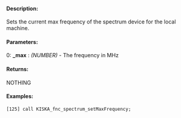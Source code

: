 #### Description:
Sets the current max frequency of the spectrum device for the local machine.

#### Parameters:
0: **_max** : *(NUMBER)* - The frequency in MHz

#### Returns:
NOTHING

#### Examples:
```sqf
[125] call KISKA_fnc_spectrum_setMaxFrequency;
```

